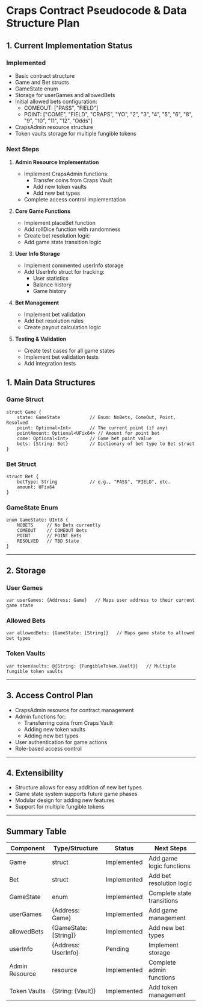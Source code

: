 # Craps Contract Pseudocode & Data Structure Plan

## 1. Current Implementation Status

### Implemented
- Basic contract structure
- Game and Bet structs
- GameState enum
- Storage for userGames and allowedBets
- Initial allowed bets configuration:
  - COMEOUT: ["PASS", "FIELD"]
  - POINT: ["COME", "FIELD", "CRAPS", "YO", "2", "3", "4", "5", "6", "8", "9", "10", "11", "12", "Odds"]
- CrapsAdmin resource structure
- Token vaults storage for multiple fungible tokens

### Next Steps

1. **Admin Resource Implementation**
   - Implement CrapsAdmin functions:
     - Transfer coins from Craps Vault
     - Add new token vaults
     - Add new bet types
   - Complete access control implementation

2. **Core Game Functions**
   - Implement placeBet function
   - Add rollDice function with randomness
   - Create bet resolution logic
   - Add game state transition logic

3. **User Info Storage**
   - Implement commented userInfo storage
   - Add UserInfo struct for tracking:
     - User statistics
     - Balance history
     - Game history

4. **Bet Management**
   - Implement bet validation
   - Add bet resolution rules
   - Create payout calculation logic

5. **Testing & Validation**
   - Create test cases for all game states
   - Implement bet validation tests
   - Add integration tests

## 1. Main Data Structures

### Game Struct
```
struct Game {
    state: GameState           // Enum: NoBets, ComeOut, Point, Resolved
    point: Optional<Int>       // The current point (if any)
    pointAmount: Optional<UFix64> // Amount for point bet
    come: Optional<Int>        // Come bet point value
    bets: {String: Bet}        // Dictionary of bet type to Bet struct
}
```

### Bet Struct
```
struct Bet {
    betType: String            // e.g., "PASS", "FIELD", etc.
    amount: UFix64
}
```

### GameState Enum
```
enum GameState: UInt8 {
    NOBETS     // No Bets currently
    COMEOUT    // COMEOUT Bets
    POINT      // POINT Bets
    RESOLVED   // TBD State
}
```

---

## 2. Storage

### User Games
```
var userGames: {Address: Game}   // Maps user address to their current game state
```

### Allowed Bets
```
var allowedBets: {GameState: [String]}   // Maps game state to allowed bet types
```

### Token Vaults
```
var tokenVaults: @{String: {FungibleToken.Vault}}   // Multiple fungible token vaults
```

---

## 3. Access Control Plan
- CrapsAdmin resource for contract management
- Admin functions for:
  - Transferring coins from Craps Vault
  - Adding new token vaults
  - Adding new bet types
- User authentication for game actions
- Role-based access control

---

## 4. Extensibility
- Structure allows for easy addition of new bet types
- Game state system supports future game phases
- Modular design for adding new features
- Support for multiple fungible tokens

---

## Summary Table

| Component         | Type/Structure                | Status      | Next Steps                    |
|-------------------|------------------------------|-------------|------------------------------|
| Game              | struct                       | Implemented | Add game logic functions     |
| Bet               | struct                       | Implemented | Add bet resolution logic     |
| GameState         | enum                         | Implemented | Complete state transitions   |
| userGames         | {Address: Game}              | Implemented | Add game management          |
| allowedBets       | {GameState: [String]}        | Implemented | Add new bet types            |
| userInfo          | {Address: UserInfo}          | Pending     | Implement storage            |
| Admin Resource    | resource                     | Implemented | Complete admin functions     |
| Token Vaults      | {String: {Vault}}            | Implemented | Add token management         |